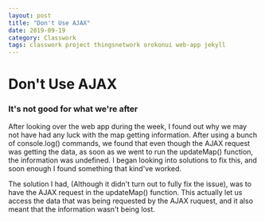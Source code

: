 ```yaml
---
layout: post
title: "Don't Use AJAX"
date: 2019-09-19
category: Classwork
tags: classwork project thingsnetwork orokonui web-app jekyll
---
```


# Don't Use AJAX
### It's not good for what we're after

After looking over the web app during the week, I found out why we may not have had any luck with the map getting information. After using a bunch of console.log() commands, we found that even though the AJAX
request was getting the data, as soon as we went to run the updateMap() function, the information was undefined. I began looking into solutions to fix this, and soon enough I found something that kind've worked.

The solution I had, (Although it didn't turn out to fully fix the issue), was to have the AJAX request in the updateMap() function. This actually let us access the data that was being requested by the AJAX ruquest, 
and it also meant that the information wasn't being lost.
